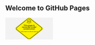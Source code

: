 ## Welcome to GitHub Pages

<a href="https://bytewolf-corp.github.io/bytewolf/needle">
  <img alt="click" src="https://github.com/ByteWolf-Corp/bytewolf/blob/gh-pages/construction.png"
  width=150" height="70">
</a>

<div class="hiddentext" style="visibility:hidden">
4oCcV2hhdCBpZiBjaGFuZ2luZyB0aGUgd29ybGQgd2FzIGp1c3QgYWJvdXQgYmVpbmcgaGVyZSwg
Ynkgc2hvd2luZyB1cCBubyBtYXR0ZXIgaG93IG1hbnkgdGltZXMgd2UgZ2V0IHRvbGQgd2UgZG9u
4oCZdCBiZWxvbmcsIGJ5IHN0YXlpbmcgdHJ1ZSBldmVuIHdoZW4gd2XigJlyZSBzaGFtZWQgaW50
byBiZWluZyBmYWxzZSwgYnkgYmVsaWV2aW5nIGluIG91cnNlbHZlcyBldmVuIHdoZW4gd2XigJly
ZSB0b2xkIHdl4oCZcmUgdG9vIGRpZmZlcmVudD8gQW5kIGlmIHdlIGFsbCBoZWxkIG9uIHRvIHRo
YXQsIGlmIHdlIHJlZnVzZSB0byBidWRnZSBhbmQgZmFsbCBpbiBsaW5lLCBpZiB3ZSBzdG9vZCBv
dXIgZ3JvdW5kIGZvciBsb25nIGVub3VnaCwganVzdCBtYXliZeKApiBUaGUgd29ybGQgY2Fu4oCZ
dCBoZWxwIGJ1dCBjaGFuZ2UgYXJvdW5kIHVzLuKAnQo=</div>
